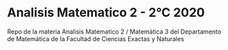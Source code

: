 # Analisis Matematico 2 - 2°C 2020

Repo de la materia Analisis Matematico 2 / Matemática 3 del Departamento de Matemática de la Facultad de Ciencias Exactas y Naturales
